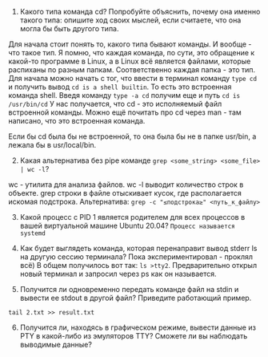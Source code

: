 1. Какого типа команда cd? Попробуйте объяснить, почему она именно такого типа: опишите ход своих мыслей, если считаете, что она могла бы быть другого типа.

Для начала стоит понять то, какого типа бывают команды. И вообще - что такое тип. Я помню, что каждая команда, по сути, это обращение к какой-то
программе в Linux, а в Linux всё является файлами, которые распиханы по разным папкам. Соответственно каждая папка - это тип.
Для начала можно начать с тог, что ввести в терминал команду ```type cd``` и получить вывод ```cd is a shell builtin```.
То есть это встроенная команда shell. Введя команду ```type -a cd``` получим еще и путь ```cd is /usr/bin/cd```
У нас получается, что cd - это исполняемый файл встроенной команды. Можно ещё почитать про cd через man - там
написано, что это встроенная команда.

Если бы cd была бы не встроенной, то она была бы не в папке usr/bin, а лежала бы в usr/local/bin.

2. Какая альтернатива без pipe команде ```grep <some_string> <some_file> | wc -l```?

wc - утилита для анализа файлов. wc -l выводит количество строк в объекте. grep строки в файле отыскивает кусок, 
где располагается искомая подстрока. Альтернатива: ```grep -c "≤подстрока≥" <путь_к_файлу>```

3. Какой процесс с PID 1 является родителем для всех процессов в вашей виртуальной машине Ubuntu 20.04?
```Процесс называется systemd```

4. Как будет выглядеть команда, которая перенаправит вывод stderr ls на другую сессию терминала?
Пока экспериментировал - проклял всё) В общем получилось вот так: ```ls >tty2```. Предварительно открыл новый терминал 
и запросил через ps как он называется.

5. Получится ли одновременно передать команде файл на stdin и вывести ее stdout в другой файл? 
Приведите работающий пример.

```tail 2.txt >> result.txt```

6. Получится ли, находясь в графическом режиме, вывести данные из PTY в какой-либо из эмуляторов TTY? 
Сможете ли вы наблюдать выводимые данные?